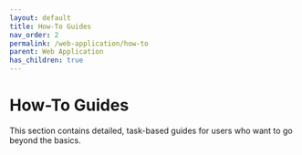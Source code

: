 ```yaml
---
layout: default
title: How-To Guides
nav_order: 2
permalink: /web-application/how-to
parent: Web Application
has_children: true
---
```


# How-To Guides

This section contains detailed, task-based guides for users who want to go beyond the basics.
